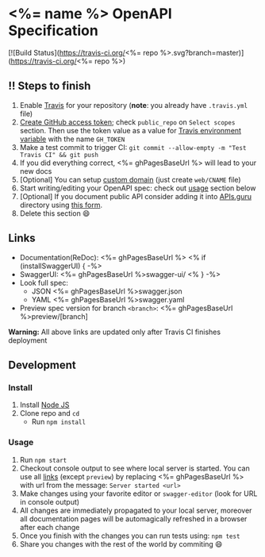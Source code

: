# <%= name %> OpenAPI Specification
[![Build Status](https://travis-ci.org/<%= repo %>.svg?branch=master)](https://travis-ci.org/<%= repo %>)

## :bangbang: Steps to finish

1. Enable [Travis](https://docs.travis-ci.com/user/getting-started/#To-get-started-with-Travis-CI) for your repository (**note**: you already have `.travis.yml` file)
2. [Create GitHub access token](https://help.github.com/articles/creating-an-access-token-for-command-line-use/); check `public_repo` on `Select scopes` section. Then use the token value as a value for [Travis environment variable](https://docs.travis-ci.com/user/environment-variables/#Defining-Variables-in-Repository-Settings) with the name `GH_TOKEN`
2. Make a test commit to trigger CI: `git commit --allow-empty -m "Test Travis CI" && git push`
3. If you did everything correct, <%= ghPagesBaseUrl %> will lead to your new docs
4. [Optional] You can setup [custom domain](https://help.github.com/articles/using-a-custom-domain-with-github-pages/) (just create `web/CNAME` file)
5. Start writing/editing your OpenAPI spec: check out [usage](#usage) section below
6. [Optional] If you document public API consider adding it into [APIs.guru](https://APIs.guru) directory using [this form](https://apis.guru/add-api/).
7. Delete this section :smile:

## Links

- Documentation(ReDoc): <%= ghPagesBaseUrl %>
<% if (installSwaggerUI) { -%>
- SwaggerUI: <%= ghPagesBaseUrl %>swagger-ui/
<% } -%>
- Look full spec:
    + JSON <%= ghPagesBaseUrl %>swagger.json
    + YAML <%= ghPagesBaseUrl %>swagger.yaml
- Preview spec version for branch `<branch>`: <%= ghPagesBaseUrl %>preview/[branch]

**Warning:** All above links are updated only after Travis CI finishes deployment

## Development
### Install

1. Install [Node JS](https://nodejs.org/)
2. Clone repo and `cd`
    + Run `npm install`

### Usage

1. Run `npm start`
2. Checkout console output to see where local server is started. You can use all [links](#links) (except `preview`) by replacing <%= ghPagesBaseUrl %> with url from the message: `Server started <url>`
3. Make changes using your favorite editor or `swagger-editor` (look for URL in console output)
4. All changes are immediately propagated to your local server, moreover all documentation pages will be automagically refreshed in a browser after each change
5. Once you finish with the changes you can run tests using: `npm test`
6. Share you changes with the rest of the world by commiting :smile:
